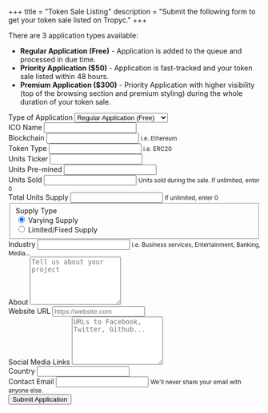 +++
title = "Token Sale Listing"
description = "Submit the following form to get your token sale listed on Tropyc."
+++

<div class="w-75 mx-auto mb-5">
  <p>There are 3 application types available:</p>
  <ul>
    <li><strong>Regular Application (Free)</strong> - Application is added to the queue and processed in due time.</li>
    <li><strong>Priority Application ($50)</strong> - Application is fast-tracked and your token sale listed within 48 hours.</li>
    <li><strong>Premium Application ($300)</strong> - Priority Application with higher visibility (top of the browsing section and premium styling) during the whole duration of your token sale.</li>
  </ul>
</div>
<div class="container">
  <div class="row justify-content-center">
    <div class="col-lg-6">
      <form action="https://formspree.io/tokensale@tropyc.co" method="POST" class="border rounded p-4">
        <div class="form-group">
          <label for="applicationType">Type of Application</label>
          <select name="applicationType" class="form-control" id="applicationType">
            <option>Regular Application (Free)</option>
            <option>Priority Application ($50)</option>
            <option>Premium Application ($300)</option>
          </select>
        </div>
        <div class="form-group">
          <label for="name">ICO Name</label>
          <input type="text" name="name" class="form-control form-control-sm" id="name" required>
        </div>
        <div class="form-group">
          <label for="blockchain">Blockchain</label>
          <input type="text" name="blockchain" class="form-control form-control-sm" id="blockchain" aria-describedby="blockchainHelp">
          <small id="blockchainHelp" class="form-text text-muted">i.e. Ethereum</small>
        </div>
        <div class="form-group">
          <label for="tokenType">Token Type</label>
          <input type="text" name="tokenType" class="form-control form-control-sm" id="tokenType" aria-describedby="tokenTypeHelp">
          <small id="tokenTypeHelp" class="form-text text-muted">i.e. ERC20</small>
        </div>
        <div class="form-group">
          <label for="ticker">Units Ticker</label>
          <input type="text" name="ticker" class="form-control form-control-sm" id="ticker">
        </div>
        <div class="form-group">
          <label for="premined">Units Pre-mined</label>
          <input type="number" name="premined" class="form-control form-control-sm" id="premined">
        </div>
        <div class="form-group">
          <label for="unitsSold">Units Sold</label>
          <input type="number" name="unitsSold" class="form-control form-control-sm" id="unitsSold" aria-describedby="unitsSoldHelp">
          <small id="unitsSoldHelp" class="form-text text-muted">Units sold during the sale. If unlimited, enter 0</small>
        </div>
        <div class="form-group">
          <label for="totalSupply">Total Units Supply</label>
          <input type="number" name="totalSupply" class="form-control form-control-sm" id="totalSupply" aria-describedby="totalSupplyHelp">
          <small id="totalSupplyHelp" class="form-text text-muted">If unlimited, enter 0</small>
        </div>
        <fieldset class="form-group">
          <label>Supply Type</label>
          <div class="form-check">
            <label class="form-check-label">
              <input class="form-check-input" type="radio" name="supplyType" id="supplyType" value="Varying Supply" checked>
              Varying Supply
            </label>
          </div>
          <div class="form-check">
            <label class="form-check-label">
              <input class="form-check-input" type="radio" name="supplyType" id="supplyType" value="Limited/Fixed Supply">
              Limited/Fixed Supply
            </label>
          </div>
        </fieldset>
        <div class="form-group">
          <label for="industry">Industry</label>
          <input type="text" name="industry" class="form-control form-control-sm" id="industry" aria-describedby="industryHelp">
          <small id="industryHelp" class="form-text text-muted">i.e. Business services, Entertainment, Banking, Media...</small>
        </div>
        <div class="form-group">
          <label for="about">About</label>
          <textarea class="form-control form-control-sm" id="about" rows="6" placeholder="Tell us about your project"></textarea>
        </div>
        <div class="form-group">
          <label for="websiteUrl">Website URL</label>
          <input type="url" name="websiteUrl" class="form-control form-control-sm" id="websiteUrl" placeholder="https://website.com">
        </div>
        <div class="form-group">
          <label for="about">Social Media Links</label>
          <textarea class="form-control form-control-sm" id="about" rows="6" placeholder="URLs to Facebook, Twitter, Github..."></textarea>
        </div>
        <div class="form-group">
          <label for="country">Country</label>
          <input type="text" name="country" class="form-control form-control-sm" id="country">
        </div>
        <div class="form-group">
          <label for="email">Contact Email</label>
          <input type="email" name="_replyto" class="form-control form-control-sm" id="email" aria-describedby="emailHelp" required>
          <small id="emailHelp" class="form-text text-muted">We'll never share your email with anyone else.</small>
        </div>
        <input type="hidden" name="_subject" value="Token Sale Listing - New submission" />
        <button type="submit" class="btn btn-primary d-block mx-auto">Submit Application</button>
      </form>
    </div>
  </div>
</div>

